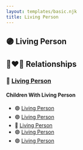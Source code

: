 ```yaml
---
layout: templates/basic.njk
title: Living Person
---
```

## 🟣 Living Person

## 👩‍❤️‍👨 Relationships

### 🔵 [Living Person](/people/5/53774374)

#### Children With Living Person
* 🟣 [Living Person](/people/4/49195211)
* 🟣 [Living Person](/people/5/54804204)
* 🔵 [Living Person](/people/7/72785160)
* 🟣 [Living Person](/people/8/8322480)
* 🟣 [Living Person](/people/4/44584454)